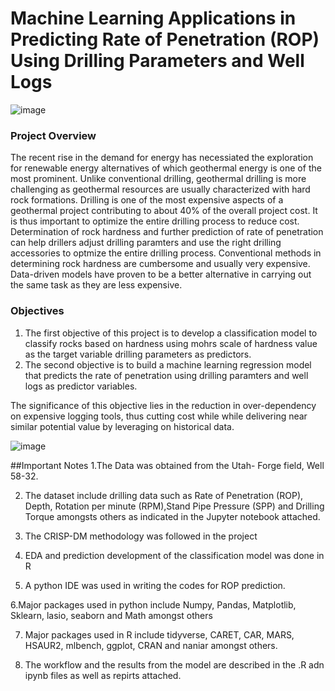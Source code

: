 # Machine Learning Applications in Predicting Rate of Penetration (ROP) Using Drilling Parameters and Well Logs



![image](https://user-images.githubusercontent.com/96665362/211139280-18ed691d-418d-4bb0-a1d2-f876362ae2cc.png)


### Project Overview
The recent rise in the demand for energy has necessiated the exploration for renewable energy alternatives of which geothermal energy is one of the most prominent. 
Unlike conventional drilling, geothermal drilling is more challenging as geothermal resources are usually characterized with hard rock formations. Drilling is one of the most expensive aspects of a geothermal project contributing to about 40% of the overall project cost. It is thus important to optimize the entire drilling process to reduce cost. Determination of rock hardness and further prediction of rate of penetration can help drillers adjust drilling paramters and use the right drilling accessories to optmize the entire drilling process. Conventional methods in determining rock hardness are cumbersome and usually very expensive. Data-driven models have proven to be a better alternative in carrying out the same task as they are less expensive. 


### Objectives

1. The first objective of this project is to develop a classification model to classify rocks based on hardness using mohrs scale of hardness value as the target variable drilling parameters as predictors. 
2. The second objective is to build a machine learning regression model that predicts the rate of penetration using drilling paramters and well logs as predictor variables. 

The significance of this objective lies in the reduction in over-dependency on expensive logging tools, thus cutting cost while while delivering near similar potential value by leveraging on historical data. 

![image](https://user-images.githubusercontent.com/96665362/211139690-68f8cab6-dde5-42bc-a588-5dc0694131b2.png)


##Important Notes
1.The Data was obtained from the Utah- Forge field, Well 58-32.

2. The dataset include drilling data such as Rate of Penetration (ROP), Depth, Rotation per minute (RPM),Stand Pipe Pressure (SPP) and Drilling Torque amongsts others as indicated in the Jupyter notebook attached. 

3. The CRISP-DM methodology was followed in the project  

4. EDA and prediction development of the classification model was done in R

5. A python IDE was used in writing the codes for ROP prediction. 

6.Major packages used in python include Numpy, Pandas, Matplotlib, Sklearn, lasio, seaborn and Math amongst others 

7. Major packages used in R include tidyverse, CARET, CAR, MARS, HSAUR2, mlbench, ggplot, CRAN and naniar amongst others.

8. The workflow and the results from the model are described in the .R adn ipynb files as well as repirts attached.




